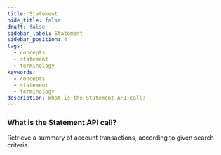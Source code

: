 ```yaml
---
title: Statement
hide_title: false
draft: false
sidebar_label: Statement
sidebar_position: 4
tags:
  - concepts
  - statement
  - terminology
keywords:
  - concepts
  - statement
  - terminology
description: What is the Statement API call?
---
```


### What is the Statement API call?

Retrieve a summary of account transactions, according to given search criteria.